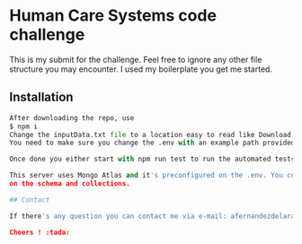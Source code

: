 # Human Care Systems code challenge

This is my submit for the challenge. Feel free to ignore any other file structure you may encounter. I used my boilerplate you get me started.

## Installation

```python
After downloading the repo, use 
$ npm i
Change the inputData.txt file to a location easy to read like Download (where you place it is entirely up to you)
You need to make sure you change the .env with an example path provided on the FILE_LOCATION value

Once done you either start with npm run test to run the automated tests.

This server uses Mongo Atlas and it's preconfigured on the .env. You could also use a GUI like compass to follow the changes
on the schema and collections.

## Contact

If there's any question you can contact me via e-mail: afernandezdelara@gmail.com

Cheers ! :tada:

